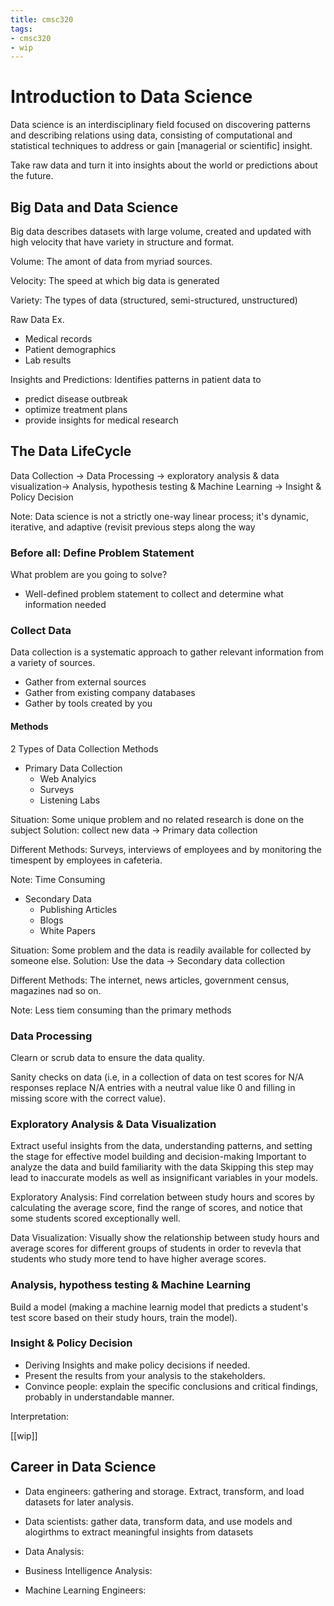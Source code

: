 ```yaml
---
title: cmsc320	
tags:
- cmsc320
- wip
---
```


# Introduction to Data Science

Data science is an interdisciplinary field focused on discovering patterns and describing relations using data, consisting of computational and statistical techniques to address or gain [managerial or scientific] insight.

Take raw data and turn it into insights about the world or predictions about the future.

## Big Data and Data Science

Big data describes datasets with large volume, created and updated with high velocity that have variety in structure and format.

Volume: The amont of data from myriad sources.

Velocity: The speed at which big data is generated

Variety: The types of data (structured, semi-structured, unstructured)

Raw Data Ex.
- Medical records
- Patient demographics
- Lab results

Insights and Predictions: Identifies patterns in patient data to
- predict disease outbreak
- optimize treatment plans
- provide insights for medical research

## The Data LifeCycle

Data Collection -> Data Processing -> exploratory analysis & data visualization-> Analysis, hypothesis testing & Machine Learning -> Insight & Policy Decision

Note: Data science is not a strictly one-way linear process; it's dynamic, iterative, and adaptive (revisit previous steps along the way

### Before all: Define Problem Statement

What problem are you going to solve?
* Well-defined problem statement to collect and determine what information needed

### Collect Data

Data collection is a systematic approach to gather relevant information from a variety of sources.
- Gather from external sources
- Gather from existing company databases
- Gather by tools created by you

#### Methods

2 Types of Data Collection Methods

- Primary Data Collection
  - Web Analyics
  - Surveys
  - Listening Labs

Situation: Some unique problem and no related research is done on the subject
Solution: collect new data -> Primary data collection

Different Methods: Surveys, interviews of employees and by monitoring the timespent by employees in cafeteria.

Note: Time Consuming

- Secondary Data
  - Publishing Articles
  - Blogs
  - White Papers

Situation: Some problem and the data is readily available for collected by someone else.
Solution: Use the data -> Secondary data collection

Different Methods: The internet, news articles, government census, magazines nad so on.

Note: Less tiem consuming than the primary methods


### Data Processing

Clearn or scrub data to ensure the data quality.

Sanity checks on data (i.e, in a collection of data on test scores for N/A responses replace N/A entries with a neutral value like 0 and filling in missing score with the correct value).

### Exploratory Analysis & Data Visualization

Extract useful insights from the data, understanding patterns, and setting the stage for effective model building and decision-making
Important to analyze the data and build familiarity with the data
Skipping this step may lead to inaccurate models as well as insignificant variables in your models.

Exploratory Analysis: Find correlation between study hours and scores by calculating the average score, find the range of scores, and notice that some students scored exceptionally well.

Data Visualization: Visually show the relationship between study hours and average scores for different groups of students in order to revevla that students who study more tend to have higher average scores.

### Analysis, hypothess testing & Machine Learning

Build a model (making a machine learnig model that predicts a student's test score based on their study hours, train the model).

### Insight & Policy Decision

- Deriving Insights and make policy decisions if needed.
- Present the results from your analysis to the stakeholders.
- Convince people: explain the specific conclusions and critical findings, probably in understandable manner.

Interpretation:

[[wip]]

## Career in Data Science

- Data engineers: gathering and storage. Extract, transform, and load datasets for later analysis.

- Data scientists: gather data, transform data, and use models and alogirthms to extract meaningful insights from datasets

- Data Analysis:

- Business Intelligence Analysis:

- Machine Learning Engineers: